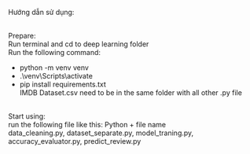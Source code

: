 Hướng dẫn sử dụng: <br> <br>

Prepare:<br>
Run terminal and cd to deep learning folder<br>
Run the following command:<br>
- python -m venv venv<br>
- .\venv\Scripts\activate<br>
- pip install requirements.txt<br>
IMDB Dataset.csv need to be in the same folder	with all other .py file<br><br>

Start using:<br>
run the following file like this: Python + file name<br>
data_cleaning.py, dataset_separate.py, model_traning.py, accuracy_evaluator.py, predict_review.py<br>